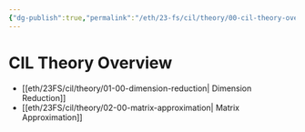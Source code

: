 ```yaml
---
{"dg-publish":true,"permalink":"/eth/23-fs/cil/theory/00-cil-theory-overview/","tags":["eth/cil/theory"],"created":"","updated":""}
---
```


# CIL Theory Overview
* [[eth/23FS/cil/theory/01-00-dimension-reduction\| Dimension Reduction]]
* [[eth/23FS/cil/theory/02-00-matrix-approximation\| Matrix Approximation]]